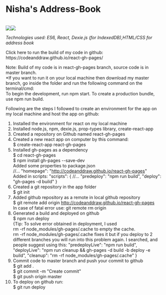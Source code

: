 <h1>Nisha's Address-Book</h1></br>
<img src="https://travis-ci.org/dwyl/learn-travis.svg?branch=master" /><img src = "http://hits.dwyl.io/codeanddraw/react-gh-pages.svg"/>

<i>Technologies used: ES6, React, Dexie.js (for IndexedDB),HTML/CSS for address book </i></br>
</hr>
Click here to run the build of my code in github: https://codeanddraw.github.io/react-gh-pages/</br>
</hr>

Note: Build of my code is in react-gh-pages branch, source code is in master branch.</br>
*If you want to run it on your local machine then download my master branch, go inside the folder and run the following command on the terminal/cmd:</br>
To begin the development, run npm start. To create a production bundle, use npm run build.</br>
 
Following are the steps I followed to create an environment for the app on my local machine and host the app on github: </br>
1.	Installed the environment for react on my local machine</br>
2.	Installed node.js, npm, dexie.js, prop-types library, create-react-app</br>
3.	Created a repository on Github named react-gh-pages</br>
4.	Created a new react app on computer by this command: </br>
$ create-react-app react-gh-pages</br>
5.	Installed gh-pages as a dependency </br>
$ cd react-gh-pages </br>
$ npm install gh-pages --save-dev</br>
Added some properties to package.json </br>
//... "homepage": "http://codeanddraw.github.io/react-gh-pages" </br>
Added in scripts: "scripts": { //... "predeploy": "npm run build", "deploy": "gh-pages -d build" }</br>
6.	Created a git repository in the app folder </br>
$ git init</br>
7.	Added github repository as a remote in local github repository </br>
$ git remote add origin http://codeanddraw.github.io/react-gh-pages </br>
In case of fatal error use: git remote rm origin</br>
8.	Generated a build and deployed on github </br>
$ npm run deploy </br>
{Tip: To solve error obtained in deployment, I used </br>
rm -rf node_modules/gh-pages/.cache to empty the cache. </br>
rm -rf node_modules/gh-pages/.cache fixes it but if you deploy to 2 different branches you will run into this problem again. I searched, and people suggest using this: 
"predeployLive": "npm run build", "deployLive": "npm run cleanup && gh-pages -d build -b deploy -e build", "cleanup": "rm -rf node_modules/gh-pages/.cache" }
9.	Commit code to master branch and push your commit to github </br>
$ git add . </br>
$ git commit -m "Create commit" </br>
$ git push origin master </br>
10.	To deploy on github run: </br>
$ git run deploy</br>
